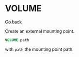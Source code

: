 # VOLUME

[Go back](..#most-used-instructions)

Create an external mounting point.

```dockerfile
VOLUME path
```

with ``path`` the mounting point path.